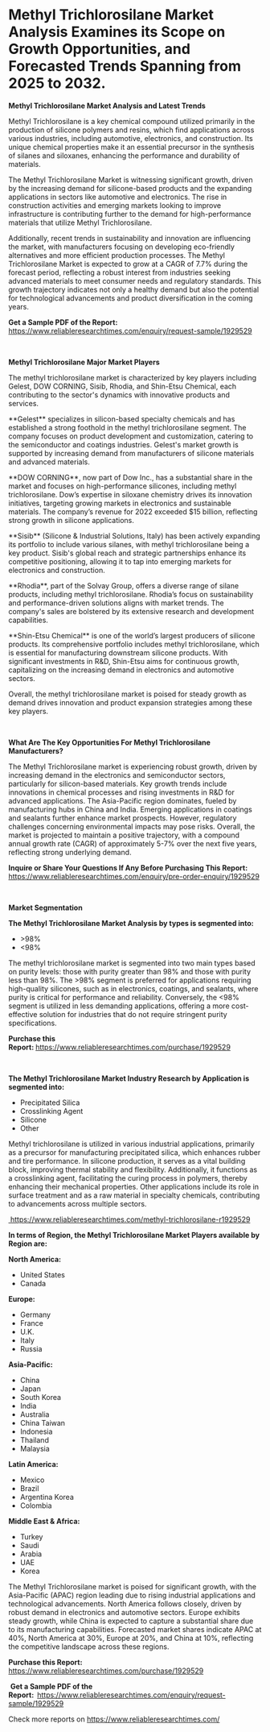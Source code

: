 <p><h1>Methyl Trichlorosilane Market Analysis Examines its Scope on Growth Opportunities, and Forecasted Trends Spanning from 2025 to 2032.</h1></p><p><strong>Methyl Trichlorosilane Market Analysis and Latest Trends</strong></p>
<p><p>Methyl Trichlorosilane is a key chemical compound utilized primarily in the production of silicone polymers and resins, which find applications across various industries, including automotive, electronics, and construction. Its unique chemical properties make it an essential precursor in the synthesis of silanes and siloxanes, enhancing the performance and durability of materials. </p><p>The Methyl Trichlorosilane Market is witnessing significant growth, driven by the increasing demand for silicone-based products and the expanding applications in sectors like automotive and electronics. The rise in construction activities and emerging markets looking to improve infrastructure is contributing further to the demand for high-performance materials that utilize Methyl Trichlorosilane.</p><p>Additionally, recent trends in sustainability and innovation are influencing the market, with manufacturers focusing on developing eco-friendly alternatives and more efficient production processes. The Methyl Trichlorosilane Market is expected to grow at a CAGR of 7.7% during the forecast period, reflecting a robust interest from industries seeking advanced materials to meet consumer needs and regulatory standards. This growth trajectory indicates not only a healthy demand but also the potential for technological advancements and product diversification in the coming years.</p></p>
<p><strong>Get a Sample PDF of the Report:&nbsp;</strong> <a href="https://www.reliableresearchtimes.com/enquiry/request-sample/1929529?utm_campaign=3004&utm_medium=2&utm_source=Github&utm_content=ia&utm_term=31032025&utm_id=methyl-trichlorosilane">https://www.reliableresearchtimes.com/enquiry/request-sample/1929529</a></p>
<p>&nbsp;</p>
<p><strong>Methyl Trichlorosilane Major Market Players</strong></p>
<p><p>The methyl trichlorosilane market is characterized by key players including Gelest, DOW CORNING, Sisib, Rhodia, and Shin-Etsu Chemical, each contributing to the sector's dynamics with innovative products and services.</p><p>**Gelest** specializes in silicon-based specialty chemicals and has established a strong foothold in the methyl trichlorosilane segment. The company focuses on product development and customization, catering to the semiconductor and coatings industries. Gelest's market growth is supported by increasing demand from manufacturers of silicone materials and advanced materials.</p><p>**DOW CORNING**, now part of Dow Inc., has a substantial share in the market and focuses on high-performance silicones, including methyl trichlorosilane. Dow’s expertise in siloxane chemistry drives its innovation initiatives, targeting growing markets in electronics and sustainable materials. The company’s revenue for 2022 exceeded $15 billion, reflecting strong growth in silicone applications.</p><p>**Sisib** (Silicone & Industrial Solutions, Italy) has been actively expanding its portfolio to include various silanes, with methyl trichlorosilane being a key product. Sisib's global reach and strategic partnerships enhance its competitive positioning, allowing it to tap into emerging markets for electronics and construction.</p><p>**Rhodia**, part of the Solvay Group, offers a diverse range of silane products, including methyl trichlorosilane. Rhodia’s focus on sustainability and performance-driven solutions aligns with market trends. The company's sales are bolstered by its extensive research and development capabilities.</p><p>**Shin-Etsu Chemical** is one of the world’s largest producers of silicone products. Its comprehensive portfolio includes methyl trichlorosilane, which is essential for manufacturing downstream silicone products. With significant investments in R&D, Shin-Etsu aims for continuous growth, capitalizing on the increasing demand in electronics and automotive sectors.</p><p>Overall, the methyl trichlorosilane market is poised for steady growth as demand drives innovation and product expansion strategies among these key players.</p></p>
<p>&nbsp;</p>
<p><strong>What Are The Key Opportunities For Methyl Trichlorosilane Manufacturers?</strong></p>
<p><p>The Methyl Trichlorosilane market is experiencing robust growth, driven by increasing demand in the electronics and semiconductor sectors, particularly for silicon-based materials. Key growth trends include innovations in chemical processes and rising investments in R&D for advanced applications. The Asia-Pacific region dominates, fueled by manufacturing hubs in China and India. Emerging applications in coatings and sealants further enhance market prospects. However, regulatory challenges concerning environmental impacts may pose risks. Overall, the market is projected to maintain a positive trajectory, with a compound annual growth rate (CAGR) of approximately 5-7% over the next five years, reflecting strong underlying demand.</p></p>
<p><strong>Inquire or Share Your Questions If Any Before Purchasing This Report:</strong> <a href="https://www.reliableresearchtimes.com/enquiry/pre-order-enquiry/1929529?utm_campaign=3004&utm_medium=2&utm_source=Github&utm_content=ia&utm_term=31032025&utm_id=methyl-trichlorosilane">https://www.reliableresearchtimes.com/enquiry/pre-order-enquiry/1929529</a></p>
<p>&nbsp;</p>
<p><strong>Market Segmentation</strong></p>
<p><strong>The Methyl Trichlorosilane Market Analysis by types is segmented into:</strong></p>
<p><ul><li>>98%</li><li><98%</li></ul></p>
<p><p>The methyl trichlorosilane market is segmented into two main types based on purity levels: those with purity greater than 98% and those with purity less than 98%. The >98% segment is preferred for applications requiring high-quality silicones, such as in electronics, coatings, and sealants, where purity is critical for performance and reliability. Conversely, the <98% segment is utilized in less demanding applications, offering a more cost-effective solution for industries that do not require stringent purity specifications.</p></p>
<p><strong>Purchase this Report:&nbsp;</strong><a href="https://www.reliableresearchtimes.com/purchase/1929529?utm_campaign=3004&utm_medium=2&utm_source=Github&utm_content=ia&utm_term=31032025&utm_id=methyl-trichlorosilane">https://www.reliableresearchtimes.com/purchase/1929529</a></p>
<p>&nbsp;</p>
<p><strong>The Methyl Trichlorosilane Market Industry Research by Application is segmented into:</strong></p>
<p><ul><li>Precipitated Silica</li><li>Crosslinking Agent</li><li>Silicone</li><li>Other</li></ul></p>
<p><p>Methyl trichlorosilane is utilized in various industrial applications, primarily as a precursor for manufacturing precipitated silica, which enhances rubber and tire performance. In silicone production, it serves as a vital building block, improving thermal stability and flexibility. Additionally, it functions as a crosslinking agent, facilitating the curing process in polymers, thereby enhancing their mechanical properties. Other applications include its role in surface treatment and as a raw material in specialty chemicals, contributing to advancements across multiple sectors.</p></p>
<p><a href="https://www.reliableresearchtimes.com/methyl-trichlorosilane-r1929529?utm_campaign=3004&utm_medium=2&utm_source=Github&utm_content=ia&utm_term=31032025&utm_id=methyl-trichlorosilane">&nbsp;https://www.reliableresearchtimes.com/methyl-trichlorosilane-r1929529</a></p>
<p><strong>In terms of Region, the Methyl Trichlorosilane Market Players available by Region are:</strong></p>
<p>
    <p> <strong> North America: </strong>
        <ul>
            <li>United States</li>
            <li>Canada</li>
        </ul>
        </p> 
    <p> <strong> Europe: </strong>
        <ul>
            <li>Germany</li>
            <li>France</li>
            <li>U.K.</li>
            <li>Italy</li>
            <li>Russia</li>
        </ul>
        </p> 
    <p> <strong> Asia-Pacific: </strong>
        <ul>
            <li>China</li>
            <li>Japan</li>
            <li>South Korea</li>
            <li>India</li>
            <li>Australia</li>
            <li>China Taiwan</li>
            <li>Indonesia</li>
            <li>Thailand</li>
            <li>Malaysia</li>
        </ul>
        </p> 
    <p> <strong> Latin America: </strong>
        <ul>
            <li>Mexico</li>
            <li>Brazil</li>
            <li>Argentina Korea</li>
            <li>Colombia</li>
        </ul>
        </p> 
    <p> <strong> Middle East & Africa: </strong>
        <ul>
            <li>Turkey</li>
            <li>Saudi</li>
            <li>Arabia</li>
            <li>UAE</li>
            <li>Korea</li>
        </ul>
    </p>
    </p>
<p><p>The Methyl Trichlorosilane market is poised for significant growth, with the Asia-Pacific (APAC) region leading due to rising industrial applications and technological advancements. North America follows closely, driven by robust demand in electronics and automotive sectors. Europe exhibits steady growth, while China is expected to capture a substantial share due to its manufacturing capabilities. Forecasted market shares indicate APAC at 40%, North America at 30%, Europe at 20%, and China at 10%, reflecting the competitive landscape across these regions.</p></p>
<p><strong>Purchase this Report: </strong><a href="https://www.reliableresearchtimes.com/purchase/1929529?utm_campaign=3004&utm_medium=2&utm_source=Github&utm_content=ia&utm_term=31032025&utm_id=methyl-trichlorosilane">https://www.reliableresearchtimes.com/purchase/1929529</a></p>
<p>&nbsp;<strong>Get a Sample PDF of the Report:&nbsp;&nbsp;</strong><a href="https://www.reliableresearchtimes.com/enquiry/request-sample/1929529?utm_campaign=3004&utm_medium=2&utm_source=Github&utm_content=ia&utm_term=31032025&utm_id=methyl-trichlorosilane">https://www.reliableresearchtimes.com/enquiry/request-sample/1929529</a></p>
<p><strong></strong></p>
<p>Check more reports on <a href="https://www.reliableresearchtimes.com/?utm_campaign=3004&utm_medium=2&utm_source=Github&utm_content=ia&utm_term=31032025&utm_id=methyl-trichlorosilane">https://www.reliableresearchtimes.com/</a></p>